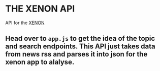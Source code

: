 # THE XENON API
API for the [XENON](https://github.com/ujjwal-kr/xenon)

## Head over to `app.js` to get the idea of the topic and search endpoints. This API just takes data from news rss and parses it into json for the xenon app to alalyse.
